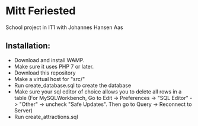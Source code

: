 # Mitt Feriested
School project in IT1 with Johannes Hansen Aas

## Installation:

* Download and install WAMP.
* Make sure it uses PHP 7 or later.
* Download this repository
* Make a virtual host for "src/"
* Run create_database.sql to create the database
* Make sure your sql editor of choice allows you to delete all rows in a table (For MySQLWorkbench, Go to Edit -> Preferences -> "SQL Editor" -> "Other" -> uncheck "Safe Updates". Then go to Query -> Reconnect to Server)
* Run create_attractions.sql

